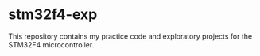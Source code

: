 # stm32f4-exp
This repository contains my practice code and exploratory projects for the STM32F4 microcontroller. 
